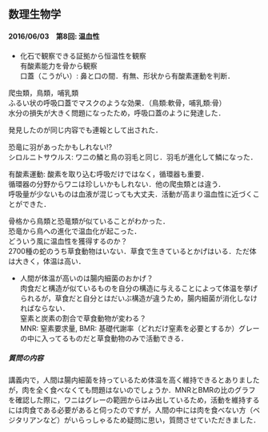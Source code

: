 ## 数理生物学

#### 2016/06/03　第8回: 温血性  
- 化石で観察できる証拠から恒温性を観察  
有酸素能力を骨から観察  
口蓋（こうがい）: 鼻と口の間．有無、形状から有酸素運動を判断．

爬虫類，鳥類，哺乳類  
ふるい状の呼吸口蓋でマスクのような効果．（鳥類:軟骨，哺乳類:骨）  
水分の損失が大きく問題になったため，呼吸口蓋のように発達した．  

発見したのが同じ内容でも連報として出された．  

恐竜に羽があったかもしれない!?  
シロルニトサウルス: ワニの鱗と鳥の羽毛と同じ．羽毛が進化して鱗になった．  

有酸素運動: 酸素を取り込む呼吸だけではなく，循環器も重要．  
循環器の分野からワニは珍しいかもしれない．他の爬虫類とは違う．  
呼吸量が少ないものは血液が混じっても大丈夫．活動が高まり温血性に近づくことができた．  

骨格から鳥類と恐竜類が似ていることがわかった．  
恐竜から鳥への進化で温血化が起こった．  
どういう風に温血性を獲得するのか？  
2700種の蛇のうち草食動物はいない．草食で生きているとかげはいる．ただ体は大きく，体温は高い．  

- 人間が体温が高いのは腸内細菌のおかげ？  
肉食だと構造が似ているものを自分の構造に与えることによって体温を挙げられるが，草食だと自分とはだいぶ構造が違うため，腸内細菌が消化しなければならない．  
窒素と炭素の割合で草食動物が変わる？  
MNR: 窒素要求量, BMR: 基礎代謝率（どれだけ窒素を必要とするか）グレーの中に入ってるものだと草食動物のみで活動できる．

##### 質問の内容  
講義内で，人間は腸内細菌を持っているため体温を高く維持できるとありましたが，肉を全く食べなくても問題はないのでしょうか．MNRとBMRの比のグラフを確認した際に，ワニはグレーの範囲からはみ出しているため，活動を維持するには肉食である必要があると伺ったのですが，人間の中には肉を食べない方（ベジタリアンなど）がいらっしゃるため疑問に思い，質問させていただきました．
